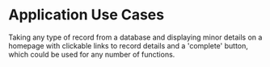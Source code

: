 # Application Use Cases 
Taking any type of record from a database and displaying minor details on a homepage with clickable links to record details and a 'complete' button, which could be used for any number of functions.
